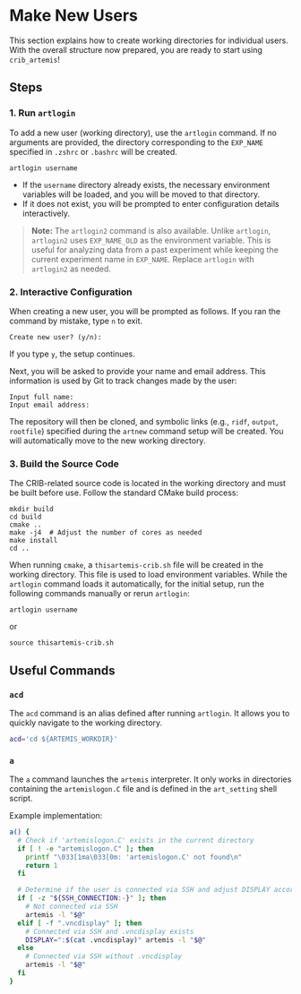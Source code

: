 # Make New Users

This section explains how to create working directories for individual users.
With the overall structure now prepared, you are ready to start using `crib_artemis`!

## Steps

### 1. Run `artlogin`

To add a new user (working directory), use the `artlogin` command.
If no arguments are provided, the directory corresponding to the `EXP_NAME` specified in `.zshrc` or `.bashrc` will be created.

```shell
artlogin username
```

- If the `username` directory already exists, the necessary environment variables will be loaded, and you will be moved to that directory.
- If it does not exist, you will be prompted to enter configuration details interactively.

> **Note:** The `artlogin2` command is also available.
> Unlike `artlogin`, `artlogin2` uses `EXP_NAME_OLD` as the environment variable.
> This is useful for analyzing data from a past experiment while keeping the current experiment name in `EXP_NAME`.
> Replace `artlogin` with `artlogin2` as needed.

### 2. Interactive Configuration

When creating a new user, you will be prompted as follows.
If you ran the command by mistake, type `n` to exit.

```plaintext
Create new user? (y/n):
```

If you type `y`, the setup continues.

Next, you will be asked to provide your name and email address.
This information is used by Git to track changes made by the user:

```plaintext
Input full name:
Input email address:
```

The repository will then be cloned, and symbolic links (e.g., `ridf`, `output`, `rootfile`) specified during the `artnew` command setup will be created.
You will automatically move to the new working directory.

### 3. Build the Source Code

The CRIB-related source code is located in the working directory and must be built before use.
Follow the standard CMake build process:

```shell
mkdir build
cd build
cmake ..
make -j4  # Adjust the number of cores as needed
make install
cd ..
```

When running `cmake`, a `thisartemis-crib.sh` file will be created in the working directory.
This file is used to load environment variables.
While the `artlogin` command loads it automatically, for the initial setup, run the following commands manually or rerun `artlogin`:

```shell
artlogin username
```

or

```shell
source thisartemis-crib.sh
```

## Useful Commands

### `acd`

The `acd` command is an alias defined after running `artlogin`.
It allows you to quickly navigate to the working directory.

```bash
acd='cd ${ARTEMIS_WORKDIR}'
```

### `a`

The `a` command launches the `artemis` interpreter.
It only works in directories containing the `artemislogon.C` file and is defined in the `art_setting` shell script.

Example implementation:

```bash
a() {
  # Check if 'artemislogon.C' exists in the current directory
  if [ ! -e "artemislogon.C" ]; then
    printf "\033[1ma\033[0m: 'artemislogon.C' not found\n"
    return 1
  fi

  # Determine if the user is connected via SSH and adjust DISPLAY accordingly
  if [ -z "${SSH_CONNECTION:-}" ]; then
    # Not connected via SSH
    artemis -l "$@"
  elif [ -f ".vncdisplay" ]; then
    # Connected via SSH and .vncdisplay exists
    DISPLAY=":$(cat .vncdisplay)" artemis -l "$@"
  else
    # Connected via SSH without .vncdisplay
    artemis -l "$@"
  fi
}
```
